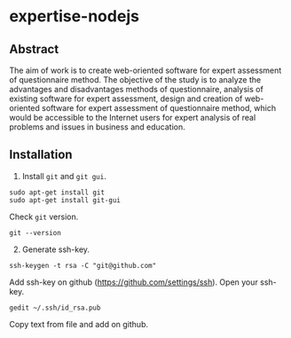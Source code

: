 expertise-nodejs
================

Abstract
-----------
   The aim of work is to create web-oriented software for expert assessment of
questionnaire method. The objective of the study is to analyze the advantages
and disadvantages methods of questionnaire, analysis of existing software for
expert assessment, design and creation of web-oriented software for expert
assessment of questionnaire method, which would be accessible to the Internet
users for expert analysis of real problems and issues in business and education.

Installation
-----------
1. Install `git` and `git gui`.

```
sudo apt-get install git
sudo apt-get install git-gui
```
Check `git` version.

```
git --version
```

2. Generate  ssh-key.

```
ssh-keygen -t rsa -C "git@github.com"
```

Add ssh-key on github (https://github.com/settings/ssh).
Open your ssh-key.

```
gedit ~/.ssh/id_rsa.pub
```
Copy text from file and add on github.

